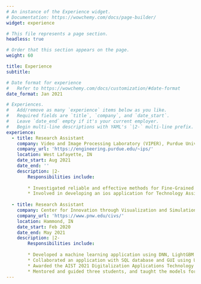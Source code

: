 ```yaml
---
# An instance of the Experience widget.
# Documentation: https://wowchemy.com/docs/page-builder/
widget: experience

# This file represents a page section.
headless: true

# Order that this section appears on the page.
weight: 60

title: Experience
subtitle:

# Date format for experience
#   Refer to https://wowchemy.com/docs/customization/#date-format
date_format: Jan 2021

# Experiences.
#   Add/remove as many `experience` items below as you like.
#   Required fields are `title`, `company`, and `date_start`.
#   Leave `date_end` empty if it's your current employer.
#   Begin multi-line descriptions with YAML's `|2-` multi-line prefix.
experience:
  - title: Research Assistant
    company: Video and Image Processing Laboratory (VIPER), Purdue University West Lafayette
    company_url: 'https://engineering.purdue.edu/~ips/'
    location: West Lafayette, IN
    date_start: Aug 2021
    date_end: ''
    description: |2-
        Responsibilities include:
  
        * Investigated reliable and effective methods for Fine-Grained Visual Classification (FGVC)
        * Involved in developing an ios application for Technology Assisted Dietary Assessment (TADA)
  
  - title: Research Assistant
    company: Center for Innovation through Visualization and Simulation (CIVS), Purdue University Northwest
    company_url: 'https://www.pnw.edu/civs/'
    location: Hammond, IN
    date_start: Feb 2020
    date_end: May 2021
    description: |2-
        Responsibilities include:
  
        * Developed a machine learning application using DNN, LightGBM to provide steel casting temperature predictions
        * Collaborated an application with SQL database and GUI using Unity to display predictions and parameters
        * Awarded the AIST 2021 Digitalization Applications Technology Best Paper Award
        * Mentored and guided three students, and taught the models for sequential predictions
---
```

